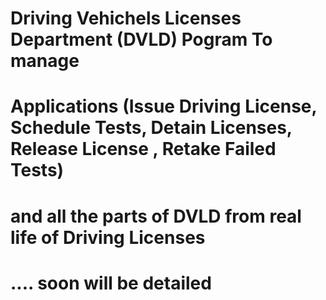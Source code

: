 # Driving Vehichels Licenses Department (DVLD) Pogram To manage
# Applications (Issue Driving License, Schedule Tests, Detain Licenses, Release License , Retake Failed Tests)
# and all the parts of DVLD from real life of Driving Licenses 
# .... soon will be detailed
